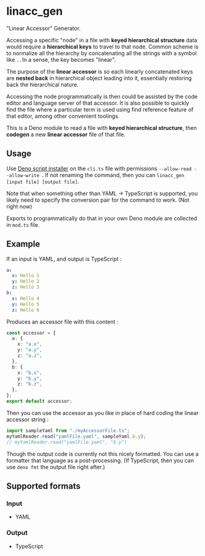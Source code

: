 # linacc_gen

"Linear Accessor" Generator.

Accessing a specific "node" in a file with **keyed hierarchical structure** data would require a **hierarchical keys** to travel to that node. Common scheme is to normalize all the hierarchy by concatenating all the strings with a symbol like `.`. In a sense, the key becomes "linear".

The purpose of the **linear accessor** is so each linearly concatenated keys are **nested back** in hierarchical object leading into it, essentially restoring back the hierarchical nature.

Accessing the node programmatically is then could be assisted by the code editor and language server of that accessor. It is also possible to quickly find the file where a particular term is used using find reference feature of that editor, among other convenient toolings.

This is a Deno module to read a file with **keyed hierarchical structure**, then **codegen** a new **linear accessor** file of that file.

## Usage

Use [Deno script installer](https://deno.land/manual/tools/script_installer) on the `cli.ts` file with permissions `--allow-read --allow-write `. If not renaming the command, then you can `linacc_gen [input file] [output file]`.

Note that when something other than YAML -> TypeScript is supported, you likely need to specify the conversion pair for the command to work. (Not right now)

Exports to programmatically do that in your own Deno module are collected in `mod.ts` file.

## Example

If an input is YAML, and output is TypeScript :

```yaml
a:
  x: Hello 1
  y: Hello 2
  z: Hello 3
b:
  x: Hello 4
  y: Hello 5
  z: Hello 6
```

Produces an accessor file with this content :

```ts
const accessor = {
  a: {
    x: "a.x",
    y: "a.y",
    z: "a.z",
  },
  b: {
    x: "b.x",
    y: "b.y",
    z: "b.z",
  },
};
export default accessor;
```

Then you can use the accessor as you like in place of hard coding the linear accessor string :

```ts
import sampleYaml from "./myAccessorFile.ts";
myYamlReader.read("yamlFile.yaml", sampleYaml.b.y);
// myYamlReader.read("yamlFile.yaml", "b.y")
```

Though the output code is currently not this nicely formatted. You can use a formatter that language as a post-processing. (If TypeScript, then you can use `deno fmt` the output file right after.)

## Supported formats

### Input

- YAML

### Output

- TypeScript
